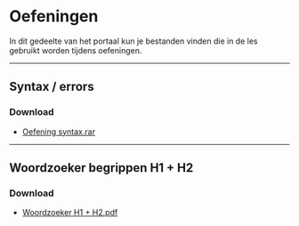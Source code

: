 # Oefeningen

In dit gedeelte van het portaal kun je bestanden vinden die in de les gebruikt worden tijdens oefeningen.

---
Syntax / errors
---

### Download
*   <a href="https://elo.kw1c.nl/CMS/Studie/811%20ICT-Academie/811%20VakkenInhoud/%5BB.14%20HTM%5D%20HTMLCSS/Productie/04.%20Aanvullend/Les%204/Oefening%20syntax.rar" target="_blank">Oefening syntax.rar</a>

---
Woordzoeker begrippen H1 + H2
---

### Download
*   <a href="https://elo.kw1c.nl/CMS/Studie/811%20ICT-Academie/811%20VakkenInhoud/%5BB.14%20HTM%5D%20HTMLCSS/Productie/04.%20Aanvullend/Les%204/Oefening%20syntax.rar" target="_blank">Woordzoeker H1 + H2.pdf</a>